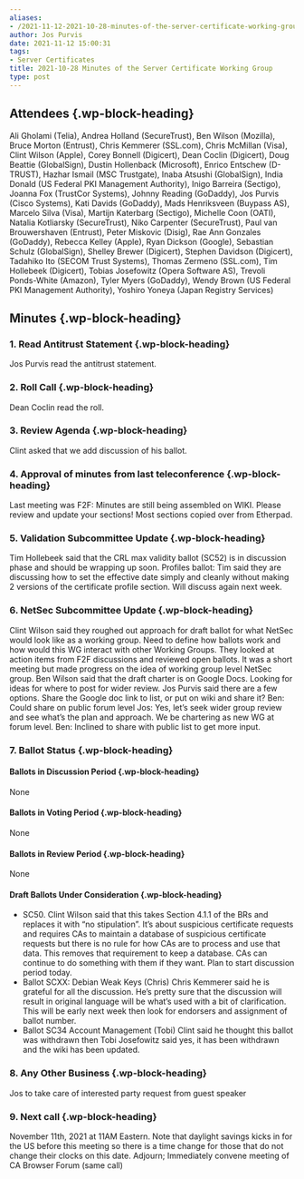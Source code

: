 ```yaml
---
aliases:
- /2021-11-12-2021-10-28-minutes-of-the-server-certificate-working-group/
author: Jos Purvis
date: 2021-11-12 15:00:31
tags:
- Server Certificates
title: 2021-10-28 Minutes of the Server Certificate Working Group
type: post
---
```


## Attendees {.wp-block-heading}

Ali Gholami (Telia), Andrea Holland (SecureTrust), Ben Wilson (Mozilla), Bruce Morton (Entrust), Chris Kemmerer (SSL.com), Chris McMillan (Visa), Clint Wilson (Apple), Corey Bonnell (Digicert), Dean Coclin (Digicert), Doug Beattie (GlobalSign), Dustin Hollenback (Microsoft), Enrico Entschew (D-TRUST), Hazhar Ismail (MSC Trustgate), Inaba Atsushi (GlobalSign), India Donald (US Federal PKI Management Authority), Inigo Barreira (Sectigo), Joanna Fox (TrustCor Systems), Johnny Reading (GoDaddy), Jos Purvis (Cisco Systems), Kati Davids (GoDaddy), Mads Henriksveen (Buypass AS), Marcelo Silva (Visa), Martijn Katerbarg (Sectigo), Michelle Coon (OATI), Natalia Kotliarsky (SecureTrust), Niko Carpenter (SecureTrust), Paul van Brouwershaven (Entrust), Peter Miskovic (Disig), Rae Ann Gonzales (GoDaddy), Rebecca Kelley (Apple), Ryan Dickson (Google), Sebastian Schulz (GlobalSign), Shelley Brewer (Digicert), Stephen Davidson (Digicert), Tadahiko Ito (SECOM Trust Systems), Thomas Zermeno (SSL.com), Tim Hollebeek (Digicert), Tobias Josefowitz (Opera Software AS), Trevoli Ponds-White (Amazon), Tyler Myers (GoDaddy), Wendy Brown (US Federal PKI Management Authority), Yoshiro Yoneya (Japan Registry Services)

## Minutes {.wp-block-heading}

### 1. Read Antitrust Statement {.wp-block-heading}

Jos Purvis read the antitrust statement.

### 2. Roll Call {.wp-block-heading}

Dean Coclin read the roll.

### 3. Review Agenda {.wp-block-heading}

Clint asked that we add discussion of his ballot.

### 4. Approval of minutes from last teleconference {.wp-block-heading}

Last meeting was F2F: Minutes are still being assembled on WIKI. Please review and update your sections! Most sections copied over from Etherpad.

### 5. Validation Subcommittee Update {.wp-block-heading}

Tim Hollebeek said that the CRL max validity ballot (SC52) is in discussion phase and should be wrapping up soon.
Profiles ballot: Tim said they are discussing how to set the effective date simply and cleanly without making 2 versions of the certificate profile section. Will discuss again next week.

### 6. NetSec Subcommittee Update {.wp-block-heading}

Clint Wilson said they roughed out approach for draft ballot for what NetSec would look like as a working group. Need to define how ballots work and how would this WG interact with other Working Groups. They looked at action items from F2F discussions and reviewed open ballots. It was a short meeting but made progress on the idea of working group level NetSec group.
Ben Wilson said that the draft charter is on Google Docs. Looking for ideas for where to post for wider review.
Jos Purvis said there are a few options. Share the Google doc link to list, or put on wiki and share it?
Ben: Could share on public forum level
Jos: Yes, let’s seek wider group review and see what’s the plan and approach. We be chartering as new WG at forum level.
Ben: Inclined to share with public list to get more input.

### 7. Ballot Status {.wp-block-heading}

#### Ballots in Discussion Period {.wp-block-heading}

None

#### Ballots in Voting Period {.wp-block-heading}

None

#### Ballots in Review Period {.wp-block-heading}

None

#### Draft Ballots Under Consideration {.wp-block-heading}

- SC50.
  Clint Wilson said that this takes Section 4.1.1 of the BRs and replaces it with “no stipulation”. It’s about suspicious certificate requests and requires CAs to maintain a database of suspicious certificate requests but there is no rule for how CAs are to process and use that data. This removes that requirement to keep a database. CAs can continue to do something with them if they want. Plan to start discussion period today.
- Ballot SCXX: Debian Weak Keys (Chris)
  Chris Kemmerer said he is grateful for all the discussion. He’s pretty sure that the discussion will result in original language will be what’s used with a bit of clarification. This will be early next week then look for endorsers and assignment of ballot number.
- Ballot SC34 Account Management (Tobi)
  Clint said he thought this ballot was withdrawn then Tobi Josefowitz said yes, it has been withdrawn and the wiki has been updated.

### 8. Any Other Business {.wp-block-heading}

Jos to take care of interested party request from guest speaker

### 9. Next call {.wp-block-heading}

November 11th, 2021 at 11AM Eastern. Note that daylight savings kicks in for the US before this meeting so there is a time change for those that do not change their clocks on this date.
Adjourn; Immediately convene meeting of CA Browser Forum (same call)